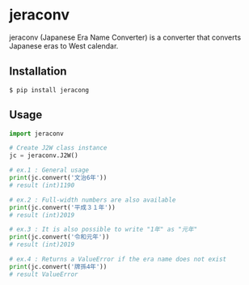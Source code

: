 # jeraconv
jeraconv (Japanese Era Name Converter) is a converter that converts Japanese eras to West calendar.

## Installation
```text
$ pip install jeracong
```
## Usage
```python
import jeraconv

# Create J2W class instance
jc = jeraconv.J2W()

# ex.1 : General usage
print(jc.convert('文治6年'))
# result (int)1190

# ex.2 : Full-width numbers are also available
print(jc.convert('平成３１年'))
# result (int)2019

# ex.3 : It is also possible to write "1年" as "元年"
print(jc.convert('令和元年'))
# result (int)2019

# ex.4 : Returns a ValueError if the era name does not exist
print(jc.convert('牌孫4年'))
# result ValueError
```